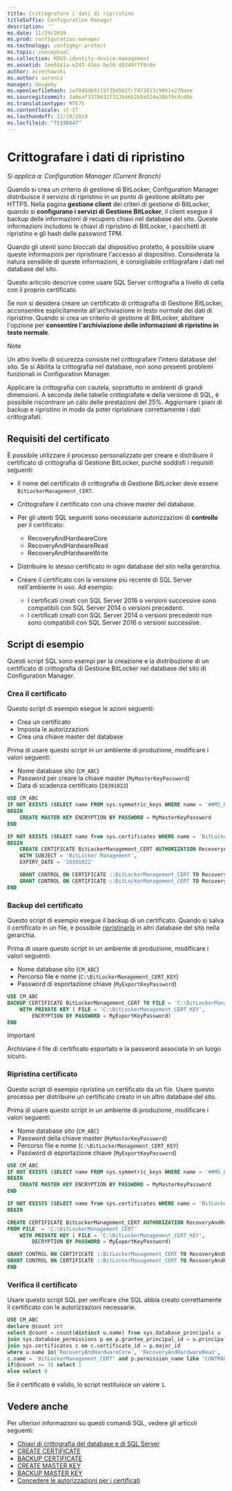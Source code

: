 ```yaml
---
title: Crittografare i dati di ripristino
titleSuffix: Configuration Manager
description: ''
ms.date: 11/29/2019
ms.prod: configuration-manager
ms.technology: configmgr-protect
ms.topic: conceptual
ms.collection: M365-identity-device-management
ms.assetid: 1ee6541a-e243-43ea-be16-d0349f7f0c6e
author: aczechowski
ms.author: aaroncz
manager: dougeby
ms.openlocfilehash: 1a7845db0115f35d5b2fc7472013c9061e270aee
ms.sourcegitcommit: 3a0eaf3378632f312b46b2b8a524e286f9c4cd8e
ms.translationtype: MTE75
ms.contentlocale: it-IT
ms.lasthandoff: 12/19/2019
ms.locfileid: "75198847"
---
```

# <a name="encrypt-recovery-data"></a>Crittografare i dati di ripristino

*Si applica a: Configuration Manager (Current Branch)*

<!--3601034-->

Quando si crea un criterio di gestione di BitLocker, Configuration Manager distribuisce il servizio di ripristino in un punto di gestione abilitato per HTTPS. Nella pagina **gestione client** dei criteri di gestione di BitLocker, quando si **configurano i servizi di Gestione BitLocker**, il client esegue il backup delle informazioni di recupero chiavi nel database del sito. Queste informazioni includono le chiavi di ripristino di BitLocker, i pacchetti di ripristino e gli hash delle password TPM.

Quando gli utenti sono bloccati dal dispositivo protetto, è possibile usare queste informazioni per ripristinare l'accesso al dispositivo. Considerata la natura sensibile di queste informazioni, è consigliabile crittografare i dati nel database del sito.

Questo articolo descrive come usare SQL Server crittografia a livello di cella con il proprio certificato.

Se non si desidera creare un certificato di crittografia di Gestione BitLocker, acconsentire esplicitamente all'archiviazione in testo normale dei dati di ripristino. Quando si crea un criterio di gestione di BitLocker, abilitare l'opzione per **consentire l'archiviazione delle informazioni di ripristino in testo normale**.

> [!NOTE]
> Un altro livello di sicurezza consiste nel crittografare l'intero database del sito. Se si Abilita la crittografia nel database, non sono presenti problemi funzionali in Configuration Manager.
>
> Applicare la crittografia con cautela, soprattutto in ambienti di grandi dimensioni. A seconda delle tabelle crittografate e della versione di SQL, è possibile riscontrare un calo delle prestazioni del 25%. Aggiornare i piani di backup e ripristino in modo da poter ripristinare correttamente i dati crittografati.

## <a name="certificate-requirements"></a>Requisiti del certificato

È possibile utilizzare il processo personalizzato per creare e distribuire il certificato di crittografia di Gestione BitLocker, purché soddisfi i requisiti seguenti:

- Il nome del certificato di crittografia di Gestione BitLocker deve essere `BitLockerManagement_CERT`.

- Crittografare il certificato con una chiave master del database.

- Per gli utenti SQL seguenti sono necessarie autorizzazioni di **controllo** per il certificato:
  - RecoveryAndHardwareCore
  - RecoveryAndHardwareRead
  - RecoveryAndHardwareWrite

- Distribuire lo stesso certificato in ogni database del sito nella gerarchia.

- Creare il certificato con la versione più recente di SQL Server nell'ambiente in uso. Ad esempio:
  - I certificati creati con SQL Server 2016 o versioni successive sono compatibili con SQL Server 2014 o versioni precedenti.
  - I certificati creati con SQL Server 2014 o versioni precedenti non sono compatibili con SQL Server 2016 o versioni successive.

## <a name="example-scripts"></a>Script di esempio

Questi script SQL sono esempi per la creazione e la distribuzione di un certificato di crittografia di Gestione BitLocker nel database del sito di Configuration Manager.

### <a name="create-certificate"></a>Crea il certificato

Questo script di esempio esegue le azioni seguenti:

- Crea un certificato
- Imposta le autorizzazioni
- Crea una chiave master del database

Prima di usare questo script in un ambiente di produzione, modificare i valori seguenti:

- Nome database sito (`CM_ABC`)
- Password per creare la chiave master (`MyMasterKeyPassword`)
- Data di scadenza certificato (`20391022`)

``` SQL
USE CM_ABC
IF NOT EXISTS (SELECT name FROM sys.symmetric_keys WHERE name = '##MS_DatabaseMasterKey##')
BEGIN
    CREATE MASTER KEY ENCRYPTION BY PASSWORD = MyMasterKeyPassword
END

IF NOT EXISTS (SELECT name from sys.certificates WHERE name = 'BitLockerManagement_CERT')
BEGIN
    CREATE CERTIFICATE BitLockerManagement_CERT AUTHORIZATION RecoveryAndHardwareCore
    WITH SUBJECT = 'BitLocker Management',
    EXPIRY_DATE = '20391022'

    GRANT CONTROL ON CERTIFICATE ::BitLockerManagement_CERT TO RecoveryAndHardwareRead
    GRANT CONTROL ON CERTIFICATE ::BitLockerManagement_CERT TO RecoveryAndHardwareWrite
END
```

### <a name="back-up-certificate"></a>Backup del certificato

Questo script di esempio esegue il backup di un certificato. Quando si salva il certificato in un file, è possibile [ripristinarlo](#restore-certificate) in altri database del sito nella gerarchia.

Prima di usare questo script in un ambiente di produzione, modificare i valori seguenti:

- Nome database sito (`CM_ABC`)
- Percorso file e nome (`C:\BitLockerManagement_CERT_KEY`)
- Password di esportazione chiave (`MyExportKeyPassword`)

``` SQL
USE CM_ABC
BACKUP CERTIFICATE BitLockerManagement_CERT TO FILE = 'C:\BitLockerManagement_CERT'
    WITH PRIVATE KEY ( FILE = 'C:\BitLockerManagement_CERT_KEY',
        ENCRYPTION BY PASSWORD = MyExportKeyPassword)
END
```

> [!IMPORTANT]
> Archiviare il file di certificato esportato e la password associata in un luogo sicuro.

### <a name="restore-certificate"></a>Ripristina certificato

Questo script di esempio ripristina un certificato da un file. Usare questo processo per distribuire un certificato creato in un altro database del sito.

Prima di usare questo script in un ambiente di produzione, modificare i valori seguenti:

- Nome database sito (`CM_ABC`)
- Password della chiave master (`MyMasterKeyPassword`)
- Percorso file e nome (`C:\BitLockerManagement_CERT_KEY`)
- Password di esportazione chiave (`MyExportKeyPassword`)

``` SQL
USE CM_ABC
IF NOT EXISTS (SELECT name FROM sys.symmetric_keys WHERE name = '##MS_DatabaseMasterKey##')
BEGIN
    CREATE MASTER KEY ENCRYPTION BY PASSWORD = MyMasterKeyPassword
END

IF NOT EXISTS (SELECT name from sys.certificates WHERE name = 'BitLockerManagement_CERT')
BEGIN

CREATE CERTIFICATE BitLockerManagement_CERT AUTHORIZATION RecoveryAndHardwareCore
FROM FILE  = 'C:\BitLockerManagement_CERT'
    WITH PRIVATE KEY ( FILE = 'C:\BitLockerManagement_CERT_KEY',
        DECRYPTION BY PASSWORD = MyExportKeyPassword)

GRANT CONTROL ON CERTIFICATE ::BitLockerManagement_CERT TO RecoveryAndHardwareRead
GRANT CONTROL ON CERTIFICATE ::BitLockerManagement_CERT TO RecoveryAndHardwareWrite
END
```

### <a name="verify-certificate"></a>Verifica il certificato

Usare questo script SQL per verificare che SQL abbia creato correttamente il certificato con le autorizzazioni necessarie.

``` SQL
USE CM_ABC
declare @count int
select @count = count(distinct u.name) from sys.database_principals u
join sys.database_permissions p on p.grantee_principal_id = u.principal_id or p.grantor_principal_id = u.principal_id
join sys.certificates c on c.certificate_id = p.major_id
where u.name in('RecoveryAndHardwareCore', 'RecoveryAndHardwareRead', 'RecoveryAndHardwareWrite') and
c.name = 'BitLockerManagement_CERT' and p.permission_name like 'CONTROL'
if(@count >= 3) select 1
else select 0
```

Se il certificato è valido, lo script restituisce un valore `1`.

## <a name="see-also"></a>Vedere anche

Per ulteriori informazioni su questi comandi SQL, vedere gli articoli seguenti:

- [Chiavi di crittografia del database e di SQL Server](https://docs.microsoft.com/sql/relational-databases/security/encryption/sql-server-and-database-encryption-keys-database-engine)
- [CREATE CERTIFICATE](https://docs.microsoft.com/sql/t-sql/statements/create-certificate-transact-sql)
- [BACKUP CERTIFICATE](https://docs.microsoft.com/sql/t-sql/statements/backup-certificate-transact-sql)
- [CREATE MASTER KEY](https://docs.microsoft.com/sql/t-sql/statements/create-master-key-transact-sql)
- [BACKUP MASTER KEY](https://docs.microsoft.com/sql/t-sql/statements/backup-master-key-transact-sql)
- [Concedere le autorizzazioni per i certificati](https://docs.microsoft.com/sql/t-sql/statements/grant-certificate-permissions-transact-sql)
